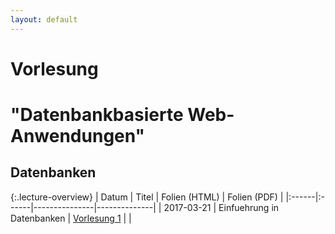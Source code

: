 ```yaml
---
layout: default
---
```


# Vorlesung 

# "Datenbankbasierte Web-Anwendungen"

## Datenbanken
 
{:.lecture-overview}
| Datum | Titel | Folien (HTML) | Folien (PDF) |
|:------|:------|---------------|--------------| 
| 2017-03-21 | Einfuehrung in Datenbanken | [Vorlesung 1](vorlesung-1.html) | |

 